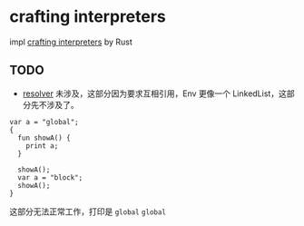 # crafting interpreters

impl [crafting interpreters](http://www.craftinginterpreters.com/) by Rust

## TODO

- [resolver](http://www.craftinginterpreters.com/resolving-and-binding.html) 未涉及，这部分因为要求互相引用，Env 更像一个
  LinkedList，这部分先不涉及了。

```text
var a = "global";
{
  fun showA() {
    print a;
  }

  showA();
  var a = "block";
  showA();
}
```

这部分无法正常工作，打印是 `global` `global`